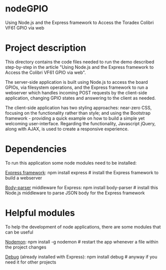 # nodeGPIO
Using Node.js and the Express framework to Access the Toradex Colibri VF61 GPIO via web

# Project description
This directory contains the code files needed to run the demo described step-by-step in the article "Using Node.js and the Express framework to Access the Colibri VF61 GPIO via web".

The server-side application is built using Node.js to access the board GPIOs, via filesystem operations, and the Express framework to run a webserver which handles incoming POST requests by the client-side application, changing GPIO states and answering to the client as needed.

The client-side application has two styling approaches: near-zero CSS, focusing on the functionality rather than style; and using the Bootstrap framework - providing a quick example on how to build a simple yet welcoming user-interface. Regarding the functionality, Javascript jQuery, along with AJAX, is used to create a responsive experience.

# Dependencies
To run this application some node modules need to be installed:

  [Express framework](http://expressjs.com/):
    npm install express # install the Express framework to build a webserver
    
  [Body-parser](https://github.com/expressjs/body-parser) middleware for Express:
    npm install body-parser # install this Node.js middleware to parse JSON body for the Express framework

# Helpful modules
To help the development of node applications, there are some modules that can be useful
  
  [Nodemon](http://nodemon.io/):
    npm install -g nodemon # restart the app whenever a file within the project changes
    
  [Debug](https://www.npmjs.com/package/debug) (already installed with Express):
    npm install debug # anyway if you need it for other projects
	